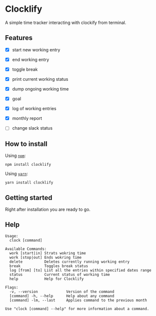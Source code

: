 # Clocklify

A simple time tracker interacting with clockify from terminal.

## Features

- [x] start new working entry
- [x] end working entry
- [x] toggle break
- [x] print current working status
- [x] dump ongoing working time

- [x] goal
- [x] log of working entries
- [x] monthly report
- [ ] change slack status

## How to install

Using [`npm`](https://www.npmjs.com):

```
npm install clocklify
```

Using [`yarn`](https://yarnpkg.com):

```
yarn install clocklify
```

## Getting started

Right after installation you are ready to go.

## Help

```
Usage:
  clock [command]

Available Commands:
  work [start|in] Strats wokring time
  work [stop|out] Ends wokring time
  delete          Deletes currently running working entry
  break           Toggles break status
  log [from] [to] List all the entries within specified dates range
  status          Current status of working time
  help            Help for Clocklify

Flags:
  -v, --version             Version of the command
  [command] -h, --help      Help about any command
  [command] -lm, --last     Applies command to the previous month

Use "clock [command] --help" for more information about a command.
```
